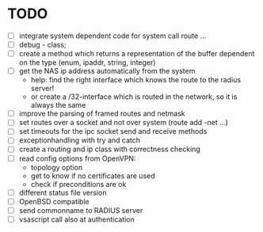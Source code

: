 # TODO
- [ ] integrate system dependent code for system call route ...
- [ ] debug - class;
- [ ] create a method which returns a representation of the buffer dependent on the type (enum, ipaddr, string, integer)
- [ ] get the NAS ip address automatically from the system
	- help: find the right interface which knows the route to the radius server!
	- or create a /32-interface which is routed in the network, so it is always the same
- [ ] improve the parsing of framed routes and netmask
- [ ] set routes over a socket and not over system (route add -net ...)
- [ ] set timeouts for the ipc socket send and receive methods
- [ ] exceptionhandling with try and catch
- [ ] create a routing and ip class with correctness checking
- [ ] read config options from OpenVPN: 
	- topology option
	- get to know if no certificates are used
	- check if preconditions are ok
- [ ] different status file version 
- [ ] OpenBSD compatible
- [ ] send commonname to RADIUS server
- [ ] vsascript call also at authentication
